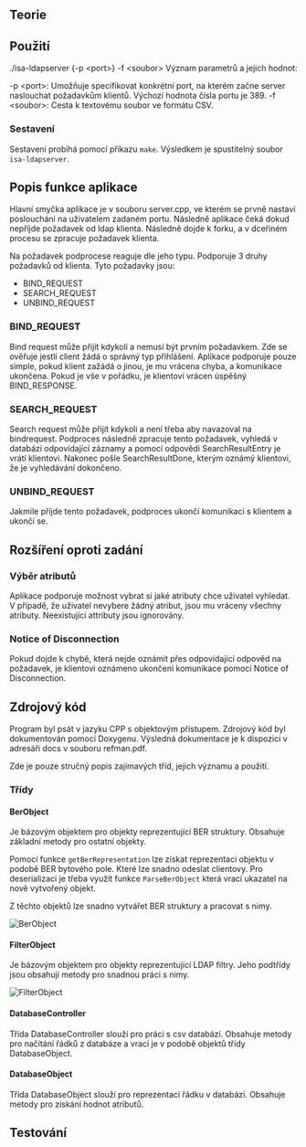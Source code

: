 

## Teorie

## Použití

./isa-ldapserver {-p \<port\>} -f \<soubor\>
Význam parametrů a jejich hodnot:

-p \<port\>: Umožňuje specifikovat konkrétní port, na kterém začne server naslouchat požadavkům klientů. Výchozí hodnota čísla portu je 389.
-f \<soubor\>: Cesta k textovému soubor ve formátu CSV.

### Sestavení

Sestavení probíhá pomocí příkazu `make`. Výsledkem je spustitelný soubor `isa-ldapserver`.

## Popis funkce aplikace

Hlavní smyčka aplikace je v souboru server.cpp, ve kterém se prvně nastaví poslouchání na uživatelem zadaném portu. Následně aplikace čeká dokud nepříjde požadavek od ldap klienta. Následně dojde k forku, a v dceřiném procesu se zpracuje požadavek klienta.

Na požadavek podprocese reaguje dle jeho typu. Podporuje 3 druhy požadavků od klienta. Tyto požadavky jsou:

- BIND_REQUEST
- SEARCH_REQUEST
- UNBIND_REQUEST

### BIND_REQUEST

Bind request může přijít kdykoli a nemusí být prvním požadavkem. Zde se ověřuje jestli client žádá o správný typ přihlášení. Aplikace podporuje pouze simple, pokud klient zažádá o jinou, je mu vrácena chyba, a komunikace ukončena. Pokud je vše v pořádku, je klientovi vrácen úspěšný BIND_RESPONSE.

### SEARCH_REQUEST

Search request může přijít kdykoli a není třeba aby navazoval na bindrequest. Podproces následně zpracuje tento požadavek, vyhledá v databázi odpovídající záznamy a pomocí odpovědi SearchResultEntry je vrátí klientovi.
Nakonec pošle SearchResultDone, kterým oznámý klientovi, že je vyhledávání dokončeno.

### UNBIND_REQUEST

Jakmile příjde tento požadavek, podproces ukončí komunikaci s klientem a ukončí se.

## Rozšíření oproti zadání

### Výběr atributů

Aplikace podporuje možnost vybrat si jaké atributy chce uživatel vyhledat. V případě, že uživatel nevybere žádný atribut, jsou mu vráceny všechny atributy. Neexistující attributy jsou ignorovány.

### Notice of Disconnection

Pokud dojde k chybě, která nejde oznámit přes odpovídající odpověd na požadavek, je klientovi oznámeno ukončení komunikace pomocí Notice of Disconnection.


## Zdrojový kód

Program byl psát v jazyku CPP s objektovým přístupem. Zdrojový kód byl dokumentován pomocí Doxygenu. Výsledná dokumentace je k dispozici v adresáři docs v souboru refman.pdf.

Zde je pouze stručný popis zajímavých tříd, jejich významu a použití.

### Třídy

#### BerObject

Je bázovým objektem pro objekty reprezentující BER struktury. Obsahuje základní metody pro ostatní objekty.

Pomocí funkce `getBerRepresentation`  lze získat reprezentaci objektu v podobě BER bytového pole. Které lze snadno odeslat clientovy.
Pro deserializaci je třeba využít funkce `ParseBerObject` která vrací ukazatel na nově vytvořený objekt.

Z těchto objektů lze snadno vytvářet BER struktury a pracovat s nimy.

![BerObject](docs/BerObject-UML.png)

#### FilterObject

Je bázovým objektem pro objekty reprezentující LDAP filtry. Jeho podtřídy jsou obsahují metody pro snadnou práci s nimy.

![FilterObject](docs/FilterObject-UML.png)

#### DatabaseController

Třída DatabaseController slouží pro práci s csv databází. Obsahuje metody pro načítání řádků z databáze a vrací je v podobě objektů třídy DatabaseObject.

#### DatabaseObject

Třída DatabaseObject slouží pro reprezentaci řádku v databázi. Obsahuje metody pro získání hodnot atributů.

## Testování




